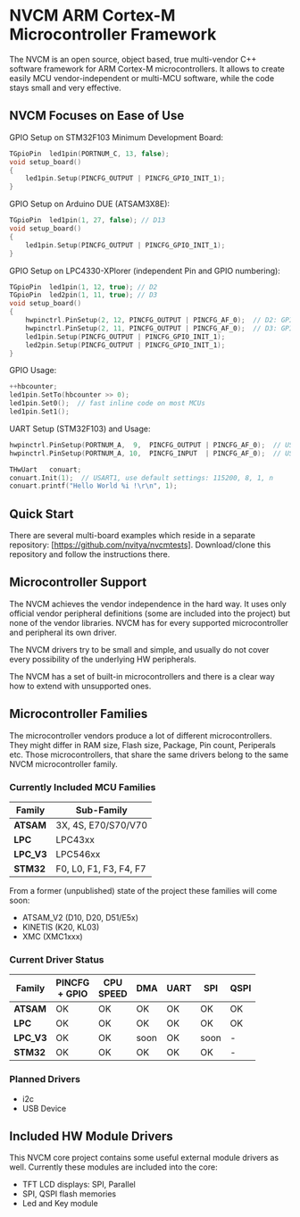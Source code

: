 # NVCM ARM Cortex-M Microcontroller Framework

The NVCM is an open source, object based, true multi-vendor C++ software framework for ARM Cortex-M microcontrollers. It allows to create easily MCU vendor-independent or multi-MCU software, while the code stays small and very effective.

## NVCM Focuses on Ease of Use

GPIO Setup on STM32F103 Minimum Development Board:
```C++
TGpioPin  led1pin(PORTNUM_C, 13, false);
void setup_board()
{
	led1pin.Setup(PINCFG_OUTPUT | PINCFG_GPIO_INIT_1);
}
```

GPIO Setup on Arduino DUE (ATSAM3X8E):
```C++
TGpioPin  led1pin(1, 27, false); // D13
void setup_board()
{
	led1pin.Setup(PINCFG_OUTPUT | PINCFG_GPIO_INIT_1);
}
```

GPIO Setup on LPC4330-XPlorer (independent Pin and GPIO numbering):
```C++
TGpioPin  led1pin(1, 12, true); // D2
TGpioPin  led2pin(1, 11, true); // D3
void setup_board()
{
	hwpinctrl.PinSetup(2, 12, PINCFG_OUTPUT | PINCFG_AF_0);  // D2: GPIO_1_12, pad B9
	hwpinctrl.PinSetup(2, 11, PINCFG_OUTPUT | PINCFG_AF_0);  // D3: GPIO_1_11, pad A9
	led1pin.Setup(PINCFG_OUTPUT | PINCFG_GPIO_INIT_1);
	led2pin.Setup(PINCFG_OUTPUT | PINCFG_GPIO_INIT_1);
}
```
GPIO Usage:
```C++
++hbcounter;
led1pin.SetTo(hbcounter >> 0);
led1pin.Set0();  // fast inline code on most MCUs
led1pin.Set1();
```
UART Setup (STM32F103) and Usage:
```C++
hwpinctrl.PinSetup(PORTNUM_A,  9,  PINCFG_OUTPUT | PINCFG_AF_0);  // USART1_TX
hwpinctrl.PinSetup(PORTNUM_A, 10,  PINCFG_INPUT  | PINCFG_AF_0);  // USART1_RX

THwUart   conuart;
conuart.Init(1);  // USART1, use default settings: 115200, 8, 1, n
conuart.printf("Hello World %i !\r\n", 1);
```

## Quick Start

There are several multi-board examples which reside in a separate repository: [https://github.com/nvitya/nvcmtests].
Download/clone this repository and follow the instructions there.

## Microcontroller Support

The NVCM achieves the vendor independence in the hard way. It uses only official vendor peripheral definitions (some are included into the project) but none of the vendor libraries. NVCM has for every supported microcontroller and peripheral its own driver.

The NVCM drivers try to be small and simple, and usually do not cover every possibility of the underlying HW peripherals.

The NVCM has a set of built-in microcontrollers and there is a clear way how to extend with unsupported ones.

## Microcontroller Families

The microcontroller vendors produce a lot of different microcontrollers. They might differ in RAM size, Flash size, Package, Pin count, Periperals etc. Those microcontrollers, that share the same drivers belong to the same NVCM microcontroller family.

### Currently Included MCU Families

__Family__ | __Sub-Family__
-----------|------------------------
__ATSAM__  | 3X, 4S, E70/S70/V70
__LPC__    | LPC43xx
__LPC_V3__ | LPC546xx
__STM32__  | F0, L0, F1, F3, F4, F7

From a former (unpublished) state of the project these families will come soon:
 * ATSAM_V2 (D10, D20, D51/E5x)
 * KINETIS (K20, KL03)
 * XMC (XMC1xxx)

### Current Driver Status

  Family   | __PINCFG<br/>+ GPIO__ | __CPU<br/>SPEED__ | __DMA__ | __UART__ | __SPI__ | __QSPI__
-----------|-----------------------|-------------------|---------|----------|---------|---------
__ATSAM__  | OK                    | OK                | OK      | OK       | OK      | OK
__LPC__    | OK                    | OK                | OK      | OK       | OK      | OK
__LPC_V3__ | OK                    | OK                | soon    | OK       | soon    | -
__STM32__  | OK                    | OK                | OK      | OK       | OK      | -

### Planned Drivers
 * i2c
 * USB Device

## Included HW Module Drivers
This NVCM core project contains some useful external module drivers as well. Currently these modules are included into the core:
 * TFT LCD displays: SPI, Parallel
 * SPI, QSPI flash memories
 * Led and Key module


